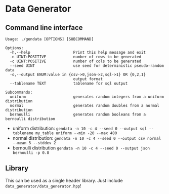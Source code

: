 
# Data Generator

## Command line interface

```
Usage: ./gendata [OPTIONS] [SUBCOMMAND]

Options:
  -h,--help                   Print this help message and exit
  -n UINT:POSITIVE            number of rows to be generated
  -c UINT:POSITIVE            number of cols to be generated
  --seed UINT                 use seed for deterministic pseudo-random data
  -o,--output ENUM:value in {csv->0,json->2,sql->1} OR {0,2,1}
                              output format
  --tablename TEXT            tablename for sql output

Subcommands:
  uniform                     generates random integers from a uniform distribution
  normal                      generates random doubles from a normal distribution
  bernoulli                   generates random booleans from a bernoulli distribution
```

* uniform distribution: `gendata -n 10 -c 4 --seed 0 --output sql --tablename my_table uniform --min -20 --max 400`
* normal distribution: `gendata -n 10 -c 4 --seed 0 --output csv normal --mean 5 --stddev 2`
* bernoulli distribution `gendata -n 10 -c 4 --seed 0 --output json bernoulli -p 0.8`

## Library

This can be used as a single header library. Just include `data_generator/data_generator.hpp`!